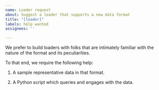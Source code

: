 ```yaml
---
name: Loader request
about: Suggest a loader that supports a new data format
title: "[loader]"
labels: help wanted
assignees: ''

---
```


We prefer to build loaders with folks that are intimately familiar with the nature of the format and its peculiarities. 

To that end, we require the following help:

1) A sample representative data in that format.

2) A Python script which queries and engages with the data.
